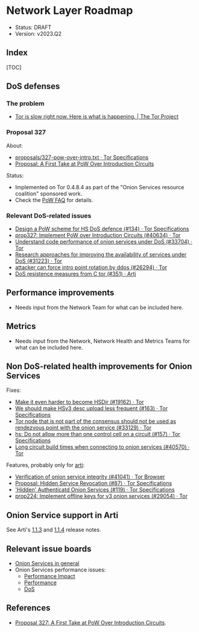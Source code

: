 # Network Layer Roadmap

* Status: DRAFT
* Version: v2023.Q2

## Index

[TOC]

## DoS defenses

### The problem

* [Tor is slow right now. Here is what is happening. | The Tor Project](https://blog.torproject.org/tor-network-ddos-attack/)

### Proposal 327

About:

* [proposals/327-pow-over-intro.txt · Tor Specifications](https://gitlab.torproject.org/tpo/core/torspec/-/blob/main/proposals/327-pow-over-intro.txt)
* [Proposal: A First Take at PoW Over Introduction Circuits](https://lists.torproject.org/pipermail/tor-dev/2020-April/014215.html)

Status:

* Implemented on Tor 0.4.8.4 as part of the "Onion Services resource
  coalition" sponsored work.
* Check the [PoW FAQ](https://gitlab.torproject.org/tpo/onion-services/onion-support/-/wikis/Documentation/PoW-FAQ) for details.

### Relevant DoS-related issues

* [Design a PoW scheme for HS DoS defence (#134) · Tor Specifications](https://gitlab.torproject.org/tpo/core/torspec/-/issues/134)
* [prop327: Implement PoW over Introduction Circuits (#40634) · Tor](https://gitlab.torproject.org/tpo/core/tor/-/issues/40634)
* [Understand code performance of onion services under DoS (#33704) · Tor](https://gitlab.torproject.org/tpo/core/tor/-/issues/33704)
* [Research  approaches for improving the availability of services under DoS  (#31223) · Tor](https://gitlab.torproject.org/tpo/core/tor/-/issues/31223)
* [attacker can force intro point rotation by ddos (#26294) · Tor](https://gitlab.torproject.org/tpo/core/tor/-/issues/26294)
* [DoS resistence measures from C tor (#351) · Arti](https://gitlab.torproject.org/tpo/core/arti/-/issues/351)

## Performance improvements

* Needs input from the Network Team for what can be included here.

## Metrics

* Needs input from the Network, Network Health and Metrics Teams for what can be included here.

## Non DoS-related health improvements for Onion Services

Fixes:

* [Make it even harder to become HSDir (#19162) · Tor](https://gitlab.torproject.org/tpo/core/tor/-/issues/19162)
* [We should make HSv3 desc upload less frequent (#163) · Tor Specifications](https://gitlab.torproject.org/tpo/core/torspec/-/issues/163)
* [Tor  node that is not part of the consensus should not be used as rendezvous  point with the onion service (#33129) · Tor](https://gitlab.torproject.org/tpo/core/tor/-/issues/33129)
* [hs: Do not allow more than one control cell on a circuit (#157) · Tor Specifications](https://gitlab.torproject.org/tpo/core/torspec/-/issues/157)
* [Long circuit build times when connecting to onion services (#40570) · Tor](https://gitlab.torproject.org/tpo/core/tor/-/issues/40570)

Features, probably only for [arti](https://gitlab.torproject.org/tpo/core/arti/):

* [Verification of onion service integrity (#41041) · Tor Browser](https://gitlab.torproject.org/tpo/applications/tor-browser/-/issues/41041)
* [Proposal: Hidden Service Revocation (#87) · Tor Specifications](https://gitlab.torproject.org/tpo/core/torspec/-/issues/87)
* ['Hidden' Authenticatd Onion Services (#119) · Tor Specifications](https://gitlab.torproject.org/tpo/core/torspec/-/issues/119)
* [prop224: Implement offline keys for v3 onion services (#29054) · Tor](https://gitlab.torproject.org/tpo/core/tor/-/issues/29054)

## Onion Service support in Arti

See Arti's [1.1.3](https://blog.torproject.org/arti_113_released/) and
[1.1.4](https://blog.torproject.org/arti_114_released/) release notes.

## Relevant issue boards

* [Onion Services in general](https://gitlab.torproject.org/groups/tpo/-/boards?label_name[]=Onion%20Services)
* Onion Services performance issues:
    * [Performance Impact](https://gitlab.torproject.org/groups/tpo/-/boards?label_name[]=Onion%20Services&label_name[]=Performance%20Impact)
    * [Performance](https://gitlab.torproject.org/groups/tpo/-/boards?label_name[]=Onion%20Services&label_name[]=Performance)
    * [DoS](https://gitlab.torproject.org/groups/tpo/-/boards?label_name[]=Onion%20Services&label_name[]=DoS)

## References

* [Proposal 327: A First Take at PoW Over Introduction Circuits](https://gitlab.torproject.org/tpo/core/torspec/-/blob/main/proposals/327-pow-over-intro.txt).
